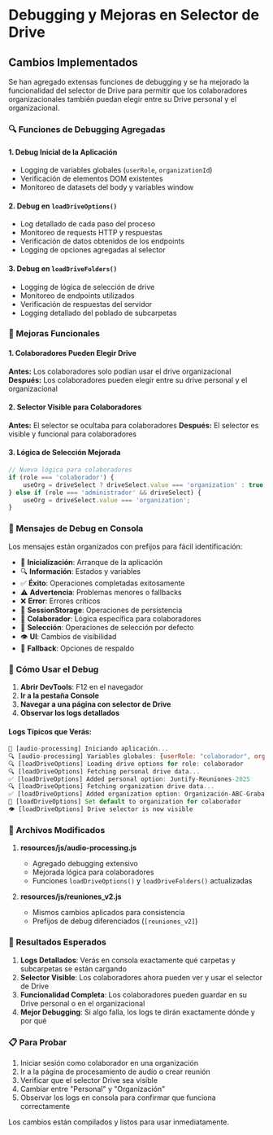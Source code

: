 # Debugging y Mejoras en Selector de Drive

## Cambios Implementados

Se han agregado extensas funciones de debugging y se ha mejorado la funcionalidad del selector de Drive para permitir que los colaboradores organizacionales también puedan elegir entre su Drive personal y el organizacional.

### 🔍 Funciones de Debugging Agregadas

#### 1. Debug Inicial de la Aplicación
- Logging de variables globales (`userRole`, `organizationId`)
- Verificación de elementos DOM existentes
- Monitoreo de datasets del body y variables window

#### 2. Debug en `loadDriveOptions()`
- Log detallado de cada paso del proceso
- Monitoreo de requests HTTP y respuestas
- Verificación de datos obtenidos de los endpoints
- Logging de opciones agregadas al selector

#### 3. Debug en `loadDriveFolders()`
- Logging de lógica de selección de drive
- Monitoreo de endpoints utilizados
- Verificación de respuestas del servidor
- Logging detallado del poblado de subcarpetas

### 🔧 Mejoras Funcionales

#### 1. Colaboradores Pueden Elegir Drive
**Antes:** Los colaboradores solo podían usar el drive organizacional
**Después:** Los colaboradores pueden elegir entre su drive personal y el organizacional

#### 2. Selector Visible para Colaboradores
**Antes:** El selector se ocultaba para colaboradores
**Después:** El selector es visible y funcional para colaboradores

#### 3. Lógica de Selección Mejorada
```javascript
// Nueva lógica para colaboradores
if (role === 'colaborador') {
    useOrg = driveSelect ? driveSelect.value === 'organization' : true;
} else if (role === 'administrador' && driveSelect) {
    useOrg = driveSelect.value === 'organization';
}
```

### 📝 Mensajes de Debug en Consola

Los mensajes están organizados con prefijos para fácil identificación:

- 🚀 **Inicialización**: Arranque de la aplicación
- 🔍 **Información**: Estados y variables
- ✅ **Éxito**: Operaciones completadas exitosamente
- ⚠️ **Advertencia**: Problemas menores o fallbacks
- ❌ **Error**: Errores críticos
- 📄 **SessionStorage**: Operaciones de persistencia
- 👥 **Colaborador**: Lógica específica para colaboradores
- 🎯 **Selección**: Operaciones de selección por defecto
- 👁️ **UI**: Cambios de visibilidad
- 🔄 **Fallback**: Opciones de respaldo

### 🧪 Cómo Usar el Debug

1. **Abrir DevTools**: F12 en el navegador
2. **Ir a la pestaña Console**
3. **Navegar a una página con selector de Drive**
4. **Observar los logs detallados**

#### Logs Típicos que Verás:

```javascript
🚀 [audio-processing] Iniciando aplicación...
🔍 [audio-processing] Variables globales: {userRole: "colaborador", organizationId: "123"}
🔍 [loadDriveOptions] Loading drive options for role: colaborador
🔍 [loadDriveOptions] Fetching personal drive data...
✅ [loadDriveOptions] Added personal option: Juntify-Reuniones-2025
🔍 [loadDriveOptions] Fetching organization drive data...
✅ [loadDriveOptions] Added organization option: Organización-ABC-Grabaciones
👥 [loadDriveOptions] Set default to organization for colaborador
👁️ [loadDriveOptions] Drive selector is now visible
```

### 🔧 Archivos Modificados

1. **resources/js/audio-processing.js**
   - Agregado debugging extensivo
   - Mejorada lógica para colaboradores
   - Funciones `loadDriveOptions()` y `loadDriveFolders()` actualizadas

2. **resources/js/reuniones_v2.js**
   - Mismos cambios aplicados para consistencia
   - Prefijos de debug diferenciados (`[reuniones_v2]`)

### 🎯 Resultados Esperados

1. **Logs Detallados**: Verás en consola exactamente qué carpetas y subcarpetas se están cargando
2. **Selector Visible**: Los colaboradores ahora pueden ver y usar el selector de Drive
3. **Funcionalidad Completa**: Los colaboradores pueden guardar en su Drive personal o en el organizacional
4. **Mejor Debugging**: Si algo falla, los logs te dirán exactamente dónde y por qué

### 📋 Para Probar

1. Iniciar sesión como colaborador en una organización
2. Ir a la página de procesamiento de audio o crear reunión
3. Verificar que el selector Drive sea visible
4. Cambiar entre "Personal" y "Organización"
5. Observar los logs en consola para confirmar que funciona correctamente

Los cambios están compilados y listos para usar inmediatamente.
